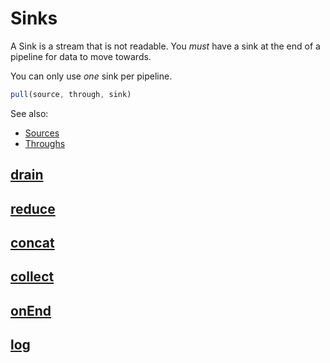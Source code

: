 # Sinks

A Sink is a stream that is not readable.
You *must* have a sink at the end of a pipeline
for data to move towards.

You can only use _one_ sink per pipeline.

``` js
pull(source, through, sink)
```

See also:
* [Sources](../sources/index.md)
* [Throughs](../throughs/index.md)

## [drain](./drain.md)
## [reduce](./reduce.md)
## [concat](./collect.md)
## [collect](./collect.md)
## [onEnd](./on-end.md)
## [log](./log.md)
